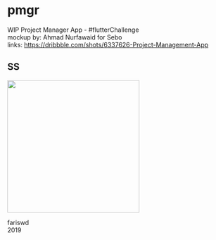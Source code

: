 # pmgr
WIP Project Manager App - #flutterChallenge  
mockup by: Ahmad Nurfawaid for Sebo  
links: https://dribbble.com/shots/6337626-Project-Management-App  

## SS
<img src="https://raw.githubusercontent.com/fariswd/pmgr/master/ss.png" height="300">

fariswd  
2019